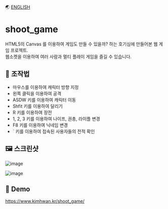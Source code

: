 🌏 [ENGLISH](./README.md)

# shoot_game

HTML5의 Canvas 를 이용하여 게임도 만들 수 있을까? 하는 호기심에 만들어본 웹 게임 프로젝트.   
웹소켓을 이용하여 여러 사람과 멀티 플레이 게임을 즐길 수 있습니다.   

## 📃 조작법
- 마우스를 이용하여 캐릭터 방향 지정
- 왼쪽 클릭을 이용하여 공격
- ASDW 키를 이용하여 캐릭터 이동
- Shfit 키를 이용하여 달리기
- R 키를 이용하여 장전
- 1, 2, 3 키를 이용하여 나이프, 권총, 라이플 변경
- F8 키를 이용하여 닉네임 변경
- &#96; 키를 이용하여 접속된 사용자들의 전적 확인

## 🖼️ 스크린샷

![image](https://user-images.githubusercontent.com/49547202/129644486-9ab40d48-f362-4158-8692-1f696c371a2d.png)

![image](https://user-images.githubusercontent.com/49547202/129644516-aefedc22-aca1-4b96-8bee-ba2027dd20e7.png)


## 🚀 Demo

https://www.kimhwan.kr/shoot_game/
